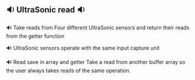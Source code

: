## 🔉 UltraSonic read 🔉

🔊 Take reads from Four different UltraSonic sensors and return their reads from the getter function

🔊 UltraSonic sensors operate with the same input capture unit

🔊 Read save in array and getter Take a read from another buffer array so the user always takes reads of  the same operation. 
